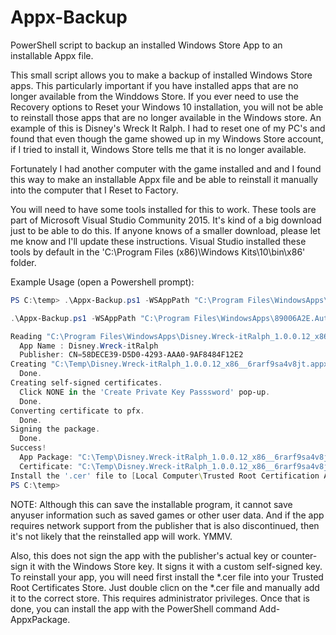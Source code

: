 # Appx-Backup
PowerShell script to backup an installed Windows Store App to an installable Appx file.

This small script allows you to make a backup of installed Windows Store apps. This particularly important if you have installed apps that are no longer available from the Winddows Store. If you ever need to use the Recovery options to Reset your Windows 10 installation, you will not be able to reinstall those apps that are no longer available in the Windows store. An example of this is Disney's Wreck It Ralph. I had to reset one of my PC's and found that even though the game showed up in my Windows Store account, if I tried to install it, Windows Store tells me that it is no longer available.

Fortunately I had another computer with the game installed and and I found this way to make an installable Appx file and be able to reinstall it manually into the computer that I Reset to Factory.

You will need to have some tools installed for this to work. These tools are part of Microsoft Visual Studio Community 2015. It's kind of a big download just to be able to do this. If anyone knows of a smaller download, please let me know and I'll update these instructions. Visual Studio installed these tools by default in the 'C:\Program Files (x86)\Windows Kits\10\bin\x86' folder.

Example Usage (open a Powershell prompt):
```powershell
PS C:\temp> .\Appx-Backup.ps1 -WSAppPath "C:\Program Files\WindowsApps\Disney.Wreck-itRalph_1.0.0.12_x86__6rarf9sa4v8jt" -WSAppOutputPath "C:\Temp" -WSTools "C:\Program Files (x86)\Windows Kits\10\bin\x86"

.\Appx-Backup.ps1 -WSAppPath "C:\Program Files\WindowsApps\89006A2E.AutodeskSketchBook_5.1.0.0_x64__tf1gferkr813w" -WSAppOutputPath "C:\Temp" -WSTools "C:\Users\vaibh.LAPTOP-HK2CMG23.000\OneDrive\Documents\Backup\Backup Programs\WSAppBak"

Reading "C:\Program Files\WindowsApps\Disney.Wreck-itRalph_1.0.0.12_x86__6rarf9sa4v8jt\AppxManifest.xml"
  App Name : Disney.Wreck-itRalph
  Publisher: CN=58DECE39-D5D0-4293-AAA0-9AF8484F12E2
Creating "C:\Temp\Disney.Wreck-itRalph_1.0.0.12_x86__6rarf9sa4v8jt.appx".
  Done.
Creating self-signed certificates.
  Click NONE in the 'Create Private Key Passsword' pop-up.
  Done.
Converting certificate to pfx.
  Done.
Signing the package.
  Done.
Success!
  App Package: "C:\Temp\Disney.Wreck-itRalph_1.0.0.12_x86__6rarf9sa4v8jt.appx"
  Certificate: "C:\Temp\Disney.Wreck-itRalph_1.0.0.12_x86__6rarf9sa4v8jt.cer"
Install the '.cer' file to [Local Computer\Trusted Root Certification Authorities] before you install the App Package.
PS C:\temp>
```
NOTE: Although this can save the installable program, it cannot save anyuser information such as saved games or other user data. And if the app requires network support from the publisher that is also discontinued, then it's not likely that the reinstalled app will work. YMMV.

Also, this does not sign the app with the publisher's actual key or counter-sign it with the Windows Store key. It signs it with a custom self-signed key. To reinstall your app, you will need first install the *.cer file into your Trusted Root Certificates Store. Just double clicn on the *.cer file and manually add it to the correct store. This requires administrator privileges. Once that is done, you can install the app with the PowerShell command Add-AppxPackage.

